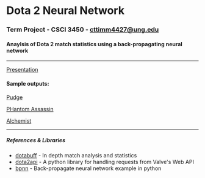 # Dota 2 Neural Network
### Term Project - CSCI 3450 - cttimm4427@ung.edu
#### Anaylsis of Dota 2 match statistics using a back-propagating neural network
---

[Presentation](https://prezi.com/s9_rpnywxfb1/present/?auth_key=4v968uh&follow=o8tgwlhu_7dy&kw=present-s9_rpnywxfb1&rc=ref-158339460)
#### Sample outputs:
[Pudge](https://github.com/cttimm/d2nn/blob/master/src/sample_pudge)

[PHantom Assassin](https://github.com/cttimm/d2nn/blob/master/src/sample_pa)

[Alchemist](https://github.com/cttimm/d2nn/blob/master/src/sample_alch)

--- 
##### References & Libraries
* [dotabuff](https://www.dotabuff.com/) - In depth match analysis and statistics
* [dota2api](https://dota2api.readthedocs.io/en/latest/) - A python library for handling requests from Valve's Web API
* [bpnn](https://gist.github.com/yusugomori/2501438) - Back-propagate neural network example in python


